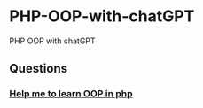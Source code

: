 # PHP-OOP-with-chatGPT
PHP OOP with chatGPT

## Questions
### [Help me to learn OOP in php](lesson01.md)
